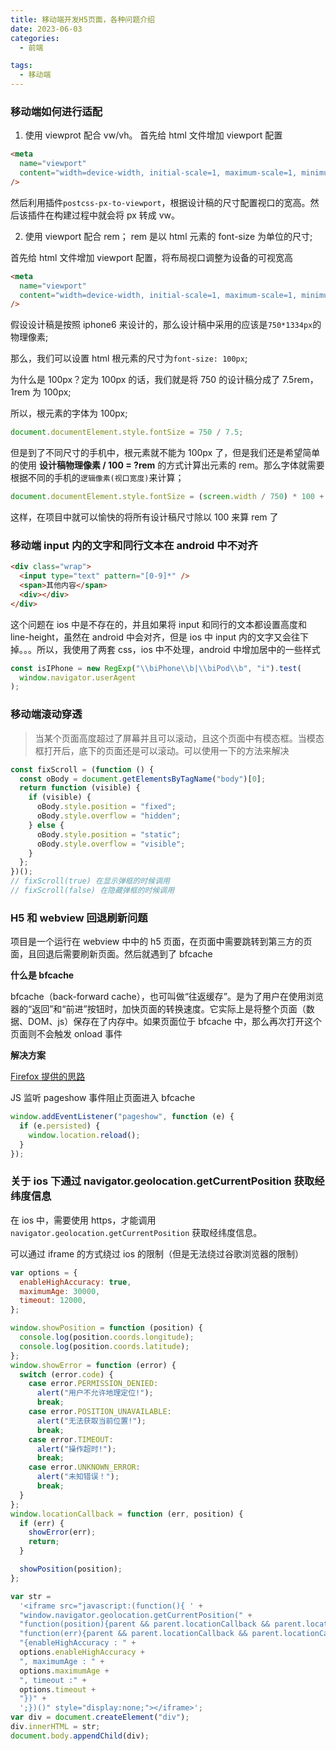 ```yaml
---
title: 移动端开发H5页面，各种问题介绍
date: 2023-06-03
categories:
  - 前端

tags:
  - 移动端
---
```


### 移动端如何进行适配

1. 使用 viewprot 配合 vw/vh。
   首先给 html 文件增加 viewport 配置

```html
<meta
  name="viewport"
  content="width=device-width, initial-scale=1, maximum-scale=1, minimum-scale=1, user-scalable=no"
/>
```

然后利用插件`postcss-px-to-viewport`，根据设计稿的尺寸配置视口的宽高。然后该插件在构建过程中就会将 px 转成 vw。

2. 使用 viewport 配合 rem；
   rem 是以 html 元素的 font-size 为单位的尺寸;

首先给 html 文件增加 viewport 配置，将布局视口调整为设备的可视宽高

```html
<meta
  name="viewport"
  content="width=device-width, initial-scale=1, maximum-scale=1, minimum-scale=1, user-scalable=no"
/>
```

假设设计稿是按照 iphone6 来设计的，那么设计稿中采用的应该是`750*1334px`的物理像素;

那么，我们可以设置 html 根元素的尺寸为`font-size: 100px`;

为什么是 100px？定为 100px 的话，我们就是将 750 的设计稿分成了 7.5rem，1rem 为 100px;

所以，根元素的字体为 100px;

```js
document.documentElement.style.fontSize = 750 / 7.5;
```

但是到了不同尺寸的手机中，根元素就不能为 100px 了，但是我们还是希望简单的使用 **设计稿物理像素 / 100 = ?rem** 的方式计算出元素的 rem。那么字体就需要根据不同的手机的`逻辑像素(视口宽度)`来计算；

```js
document.documentElement.style.fontSize = (screen.width / 750) * 100 + "px";
```

这样，在项目中就可以愉快的将所有设计稿尺寸除以 100 来算 rem 了

### 移动端 input 内的文字和同行文本在 android 中不对齐

```html
<div class="wrap">
  <input type="text" pattern="[0-9]*" />
  <span>其他内容</span>
  <div></div>
</div>
```

这个问题在 ios 中是不存在的，并且如果将 input 和同行的文本都设置高度和 line-height，虽然在 android 中会对齐，但是 ios 中 input 内的文字又会往下掉。。。所以，我使用了两套 css，ios 中不处理，android 中增加居中的一些样式

```js
const isIPhone = new RegExp("\\biPhone\\b|\\biPod\\b", "i").test(
  window.navigator.userAgent
);
```

### 移动端滚动穿透

> 当某个页面高度超过了屏幕并且可以滚动，且这个页面中有模态框。当模态框打开后，底下的页面还是可以滚动。可以使用一下的方法来解决

```js
const fixScroll = (function () {
  const oBody = document.getElementsByTagName("body")[0];
  return function (visible) {
    if (visible) {
      oBody.style.position = "fixed";
      oBody.style.overflow = "hidden";
    } else {
      oBody.style.position = "static";
      oBody.style.overflow = "visible";
    }
  };
})();
// fixScroll(true) 在显示弹框的时候调用
// fixScroll(false) 在隐藏弹框的时候调用
```

### H5 和 webview 回退刷新问题

项目是一个运行在 webview 中中的 h5 页面，在页面中需要跳转到第三方的页面，且回退后需要刷新页面。然后就遇到了 bfcache

**什么是 bfcache**

bfcache（back-forward cache），也可叫做“往返缓存”。是为了用户在使用浏览器的“返回”和“前进”按钮时，加快页面的转换速度。它实际上是将整个页面（数据、DOM、js）保存在了内存中。如果页面位于 bfcache 中，那么再次打开这个页面则不会触发 onload 事件

**解决方案**

[Firefox 提供的思路](https://developer.mozilla.org/en-US/docs/Mozilla/Firefox/Releases/1.5/Using_Firefox_1.5_caching)

JS 监听 pageshow 事件阻止页面进入 bfcache

```js
window.addEventListener("pageshow", function (e) {
  if (e.persisted) {
    window.location.reload();
  }
});
```

### 关于 ios 下通过 navigator.geolocation.getCurrentPosition 获取经纬度信息

在 ios 中，需要使用 https，才能调用 `navigator.geolocation.getCurrentPosition` 获取经纬度信息。

可以通过 iframe 的方式绕过 ios 的限制（但是无法绕过谷歌浏览器的限制）

```js
var options = {
  enableHighAccuracy: true,
  maximumAge: 30000,
  timeout: 12000,
};

window.showPosition = function (position) {
  console.log(position.coords.longitude);
  console.log(position.coords.latitude);
};
window.showError = function (error) {
  switch (error.code) {
    case error.PERMISSION_DENIED:
      alert("用户不允许地理定位!");
      break;
    case error.POSITION_UNAVAILABLE:
      alert("无法获取当前位置!");
      break;
    case error.TIMEOUT:
      alert("操作超时!");
      break;
    case error.UNKNOWN_ERROR:
      alert("未知错误！");
      break;
  }
};
window.locationCallback = function (err, position) {
  if (err) {
    showError(err);
    return;
  }

  showPosition(position);
};

var str =
  '<iframe src="javascript:(function(){ ' +
  "window.navigator.geolocation.getCurrentPosition(" +
  "function(position){parent && parent.locationCallback && parent.locationCallback(null,position);}, " +
  "function(err){parent && parent.locationCallback && parent.locationCallback(err);}, " +
  "{enableHighAccuracy : " +
  options.enableHighAccuracy +
  ", maximumAge : " +
  options.maximumAge +
  ", timeout :" +
  options.timeout +
  "})" +
  ';})()" style="display:none;"></iframe>';
var div = document.createElement("div");
div.innerHTML = str;
document.body.appendChild(div);
```
